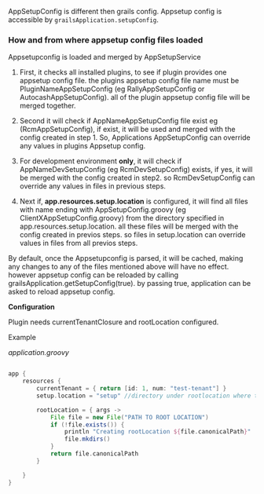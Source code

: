 AppSetupConfig is different then grails config. Appsetup config is accessible by `grailsApplication.setupConfig`.

### How and from where appsetup config files loaded

Appsetupconfig is loaded and merged by AppSetupService

1. First, it checks all installed plugins, to see if plugin provides one appsetup config file. the plugins appsetup config file name must be PluginNameAppSetupConfig (eg RallyAppSetupConfig or AutocashAppSetupConfig). all of the plugin appsetup config file will be merged together.

2. Second it will check if AppNameAppSetupConfig file exist eg (RcmAppSetupConfig), if exist, it will be used and merged with the config created in step 1. So, Applications AppSetupConfig can override any values in plugins Appsetup config.

3. For development environment **only**, it will check if AppNameDevSetupConfig (eg RcmDevSetupConfig) exists, if yes, it will be merged with the config created in step2. so RcmDevSetupConfig can override any values in files in previous steps.

4. Next if, **app.resources.setup.location** is configured, it will find all files with name ending with AppSetupConfig.groovy (eg ClientXAppSetupConfig.groovy) from the directory specified in app.resources.setup.location. all these files will be merged with the config created in previos steps. so files in setup.location can override values in files from all previos steps.


By default, once the Appsetupconfig is parsed, it will be cached, making any changes to any of the files mentioned above will have no effect. however appsetup config can be reloaded by calling grailsApplication.getSetupConfig(true). by passing true, application can be asked to reload appsetup config.

**Configuration**

Plugin needs currentTenantClosure and rootLocation configured.

Example

*application.groovy*
```groovy

app {
    resources {
        currentTenant = { return [id: 1, num: "test-tenant"] }
        setup.location = "setup" //directory under rootlocation where tenant specific config files can be put

        rootLocation = { args ->
            File file = new File("PATH TO ROOT LOCATION")
            if (!file.exists()) {
                println "Creating rootLocation ${file.canonicalPath}"
                file.mkdirs()
            }
            return file.canonicalPath
        }

    }
}

```
